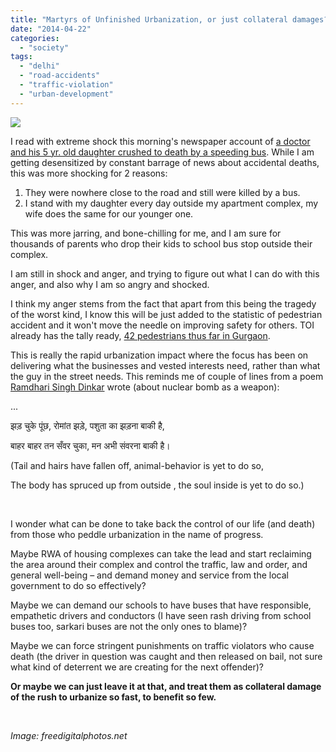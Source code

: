 ```yaml
---
title: "Martyrs of Unfinished Urbanization, or just collateral damages?"
date: "2014-04-22"
categories: 
  - "society"
tags: 
  - "delhi"
  - "road-accidents"
  - "traffic-violation"
  - "urban-development"
---
```


![](images/042214_0628_martyrsofun1.jpg)

I read with extreme shock this morning's newspaper account of [a doctor and his 5 yr. old daughter crushed to death by a speeding bus](http://indianexpress.com/article/cities/delhi/bus-crushes-medanta-cardiologist-daughter/). While I am getting desensitized by constant barrage of news about accidental deaths, this was more shocking for 2 reasons:

1. They were nowhere close to the road and still were killed by a bus.
2. I stand with my daughter every day outside my apartment complex, my wife does the same for our younger one.

This was more jarring, and bone-chilling for me, and I am sure for thousands of parents who drop their kids to school bus stop outside their complex.

I am still in shock and anger, and trying to figure out what I can do with this anger, and also why I am so angry and shocked.

I think my anger stems from the fact that apart from this being the tragedy of the worst kind, I know this will be just added to the statistic of pedestrian accident and it won't move the needle on improving safety for others. TOI already has the tally ready, [42 pedestrians thus far in Gurgaon](http://timesofindia.indiatimes.com/city/gurgaon/Accidents-have-killed-42-pedestrians-this-year/articleshow/34067793.cms?cfmid=2000000).

This is really the rapid urbanization impact where the focus has been on delivering what the businesses and vested interests need, rather than what the guy in the street needs. This reminds me of couple of lines from a poem [Ramdhari Singh Dinkar](http://en.wikipedia.org/wiki/Ramdhari_Singh_Dinkar) wrote (about nuclear bomb as a weapon):

...

झड़ चुके पूंछ, रोमांत झड़े, पशुता का झड़ना बाकी है,

बाहर बाहर तन सँवर चुका, मन अभी संवरना बाकी है।

(Tail and hairs have fallen off, animal-behavior is yet to do so,

The body has spruced up from outside , the soul inside is yet to do so.)

 

I wonder what can be done to take back the control of our life (and death) from those who peddle urbanization in the name of progress.

Maybe RWA of housing complexes can take the lead and start reclaiming the area around their complex and control the traffic, law and order, and general well-being – and demand money and service from the local government to do so effectively?

Maybe we can demand our schools to have buses that have responsible, empathetic drivers and conductors (I have seen rash driving from school buses too, sarkari buses are not the only ones to blame)?

Maybe we can force stringent punishments on traffic violators who cause death (the driver in question was caught and then released on bail, not sure what kind of deterrent we are creating for the next offender)?

**Or maybe we can just leave it at that, and treat them as collateral damage of the rush to urbanize so fast, to benefit so few.**

 

_Image: freedigitalphotos.net_
